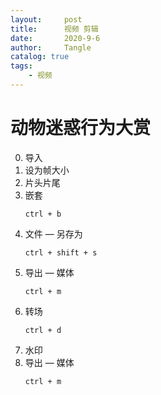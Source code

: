 ```yaml
---
layout:     post
title:      视频 剪辑
date:       2020-9-6
author:     Tangle
catalog: true
tags:
    - 视频
---
```


# 动物迷惑行为大赏

0. 导入
0. 设为帧大小
0. 片头片尾
0. 嵌套
    ```
    ctrl + b
    ```
0. 文件 — 另存为
    ```
    ctrl + shift + s
    ```
0. 导出 — 媒体
    ```
    ctrl + m
    ```
0. 转场
    ```
    ctrl + d
    ```
0. 水印
0. 导出 — 媒体
    ```
    ctrl + m
    ```
